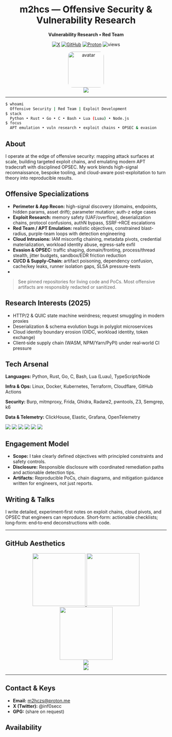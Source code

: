 <div align="center">

# m2hcs — Offensive Security & Vulnerability Research

**Vulnerability Research • Red Team**

[![X](https://img.shields.io/badge/X-@inf0secc-111?logo=x\&logoColor=white)](https://x.com/inf0secc)
[![GitHub](https://img.shields.io/badge/GitHub-m2hcz-111?logo=github\&logoColor=white)](https://github.com/m2hcz)
[![Proton](https://img.shields.io/badge/Email-m2hczs@proton.me-111?logo=protonmail\&logoColor=white)](mailto:m2hczs@proton.me)
![views](https://komarev.com/ghpvc/?username=m2hcz\&style=for-the-badge\&color=1F6FEB)

<img src="https://github.com/m2hcz.png" alt="avatar" width="112" height="112" style="border-radius:14px" />

<br />

<img src="https://readme-typing-svg.demolab.com?font=JetBrains+Mono&size=18&duration=2800&pause=700&color=1F6FEB&center=true&vCenter=true&width=720&lines=Offensive+Security+Engineer;APT+Emulation+%26+Threat+Modeling;Exploit+Research+%26+Chain+Development;Cloud+Red+Team+%7C+OPSEC+%26+Evasion" />

</div>

---

```bash
$ whoami
  Offensive Security | Red Team | Exploit Development
$ stack
  Python • Rust • Go • C • Bash • Lua (Luau) • Node.js
$ focus
  APT emulation • vuln research • exploit chains • OPSEC & evasion
```

## About

I operate at the edge of offensive security: mapping attack surfaces at scale, building targeted exploit chains, and emulating modern APT tradecraft with disciplined OPSEC. My work blends high-signal reconnaissance, bespoke tooling, and cloud-aware post-exploitation to turn theory into reproducible results.

## Offensive Specializations

* **Perimeter & App Recon:** high-signal discovery (domains, endpoints, hidden params, asset drift); parameter mutation; auth-z edge cases
* **Exploit Research:** memory safety (UAF/overflow), deserialization chains, protocol confusions, authN bypass, SSRF→RCE escalations
* **Red Team / APT Emulation:** realistic objectives, constrained blast-radius, purple-team loops with detection engineering
* **Cloud Intrusions:** IAM misconfig chaining, metadata pivots, credential materialization, workload identity abuse, egress-safe exfil
* **Evasion & OPSEC:** traffic shaping, domain/fronting, process/thread stealth, jitter budgets, sandbox/EDR friction reduction
* **CI/CD & Supply‑Chain:** artifact poisoning, dependency confusion, cache/key leaks, runner isolation gaps, SLSA pressure-tests
* 
> See pinned repositories for living code and PoCs. Most offensive artifacts are responsibly redacted or sanitized.

## Research Interests (2025)

* HTTP/2 & QUIC state machine weirdness; request smuggling in modern proxies
* Deserialization & schema evolution bugs in polyglot microservices
* Cloud identity boundary erosion (OIDC, workload identity, token exchange)
* Client‑side supply chain (WASM, NPM/Yarn/PyPI) under real‑world CI pressure

## Tech Arsenal

**Languages:** Python, Rust, Go, C, Bash, Lua (Luau), TypeScript/Node

**Infra & Ops:** Linux, Docker, Kubernetes, Terraform, Cloudflare, GitHub Actions

**Security:** Burp, mitmproxy, Frida, Ghidra, Radare2, pwntools, Z3, Semgrep, k6

**Data & Telemetry:** ClickHouse, Elastic, Grafana, OpenTelemetry

<p>
  <img src="https://img.shields.io/badge/Python-1F6FEB?logo=python&logoColor=white" />
  <img src="https://img.shields.io/badge/Rust-1F6FEB?logo=rust&logoColor=white" />
  <img src="https://img.shields.io/badge/Go-1F6FEB?logo=go&logoColor=white" />
  <img src="https://img.shields.io/badge/C-1F6FEB?logo=c&logoColor=white" />
  <img src="https://img.shields.io/badge/Bash-1F6FEB?logo=gnubash&logoColor=white" />
  <img src="https://img.shields.io/badge/Node.js-1F6FEB?logo=nodedotjs&logoColor=white" />
</p>

## Engagement Model

* **Scope:** I take clearly defined objectives with principled constraints and safety controls.
* **Disclosure:** Responsible disclosure with coordinated remediation paths and actionable detection tips.
* **Artifacts:** Reproducible PoCs, chain diagrams, and mitigation guidance written for engineers, not just reports.

## Writing & Talks

I write detailed, experiment‑first notes on exploit chains, cloud pivots, and OPSEC that engineers can reproduce. Short‑form: actionable checklists; long‑form: end‑to‑end deconstructions with code.

---

## GitHub Aesthetics

<div align="center">

<!-- Stats -->

<a href="https://github.com/m2hcz">
  <img height="165" src="https://github-readme-stats.vercel.app/api?username=m2hcz&show_icons=true&theme=github_dark&count_private=true&hide_border=true" />
</a>
<a href="https://github.com/m2hcz">
  <img height="165" src="https://github-readme-stats.vercel.app/api/top-langs/?username=m2hcz&layout=compact&theme=github_dark&hide_border=true" />
</a>

<br/>

<!-- Streak -->

<img height="165" src="https://streak-stats.demolab.com?user=m2hcz&theme=github-dark-blue&hide_border=true" />

<br/>

<!-- Trophies -->

<img src="https://github-profile-trophy.vercel.app/?username=m2hcz&theme=onestar&no-frame=true&no-bg=true&column=6&margin-w=10" />

<br/>

<!-- Activity Graph -->

<img src="https://github-readme-activity-graph.vercel.app/graph?username=m2hcz&theme=github-compact&hide_border=true" />

<br/>
</div>

---

## Contact & Keys

* **Email:** [m2hczs@proton.me](mailto:m2hczs@proton.me)
* **X (Twitter):** @inf0secc
* **GPG:** (share on request)

## Availability
